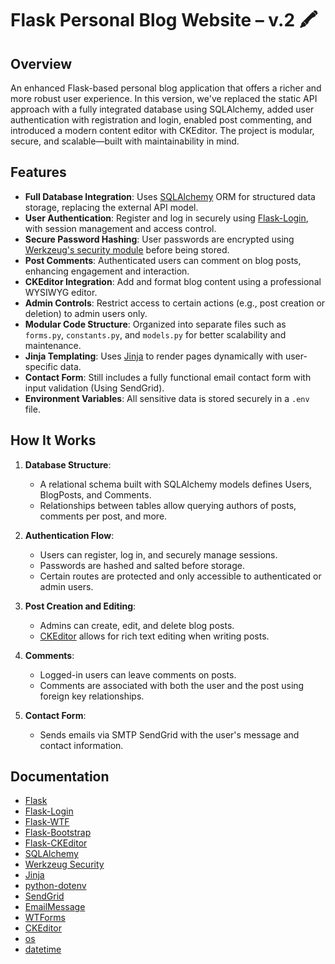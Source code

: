 # Flask Personal Blog Website – v.2 🖍️

## Overview

An enhanced Flask-based personal blog application that offers a richer and more robust user experience. In this version, we've replaced the static API approach with a fully integrated database using SQLAlchemy, added user authentication with registration and login, enabled post commenting, and introduced a modern content editor with CKEditor. The project is modular, secure, and scalable—built with maintainability in mind.

## Features

* **Full Database Integration**: Uses [SQLAlchemy](https://docs.sqlalchemy.org/en/20/) ORM for structured data storage, replacing the external API model.
* **User Authentication**: Register and log in securely using [Flask-Login](https://flask-login.readthedocs.io/en/latest/), with session management and access control.
* **Secure Password Hashing**: User passwords are encrypted using [Werkzeug's security module](https://werkzeug.palletsprojects.com/en/latest/utils/#module-werkzeug.security) before being stored.
* **Post Comments**: Authenticated users can comment on blog posts, enhancing engagement and interaction.
* **CKEditor Integration**: Add and format blog content using a professional WYSIWYG editor.
* **Admin Controls**: Restrict access to certain actions (e.g., post creation or deletion) to admin users only.
* **Modular Code Structure**: Organized into separate files such as `forms.py`, `constants.py`, and `models.py` for better scalability and maintenance.
* **Jinja Templating**: Uses [Jinja](https://jinja.palletsprojects.com/en/latest/) to render pages dynamically with user-specific data.
* **Contact Form**: Still includes a fully functional email contact form with input validation (Using SendGrid).
* **Environment Variables**: All sensitive data is stored securely in a `.env` file.

## How It Works

1. **Database Structure**:

   * A relational schema built with SQLAlchemy models defines Users, BlogPosts, and Comments.
   * Relationships between tables allow querying authors of posts, comments per post, and more.

2. **Authentication Flow**:

   * Users can register, log in, and securely manage sessions.
   * Passwords are hashed and salted before storage.
   * Certain routes are protected and only accessible to authenticated or admin users.

3. **Post Creation and Editing**:

   * Admins can create, edit, and delete blog posts.
   * [CKEditor](https://ckeditor.com/) allows for rich text editing when writing posts.

4. **Comments**:

   * Logged-in users can leave comments on posts.
   * Comments are associated with both the user and the post using foreign key relationships.

5. **Contact Form**:

   * Sends emails via SMTP SendGrid with the user's message and contact information.

## Documentation

* [Flask](https://flask.palletsprojects.com/en/latest/)
* [Flask-Login](https://flask-login.readthedocs.io/en/latest/)
* [Flask-WTF](https://flask-wtf.readthedocs.io/en/1.0.x/)
* [Flask-Bootstrap](https://pypi.org/project/Flask-Bootstrap/)
* [Flask-CKEditor](https://flask-ckeditor.readthedocs.io/en/latest/)
* [SQLAlchemy](https://docs.sqlalchemy.org/en/20/)
* [Werkzeug Security](https://werkzeug.palletsprojects.com/en/latest/utils/)
* [Jinja](https://jinja.palletsprojects.com/en/latest/)
* [python-dotenv](https://pypi.org/project/python-dotenv/)
* [SendGrid](https://www.twilio.com/docs/sendgrid?utm_source=chatgpt.com)
* [EmailMessage](https://docs.python.org/3/library/email.message.html)
* [WTForms](https://wtforms.readthedocs.io/en/3.1.x/)
* [CKEditor](https://ckeditor.com/)
* [os](https://docs.python.org/3/library/os.html)
* [datetime](https://docs.python.org/3/library/datetime.html)
